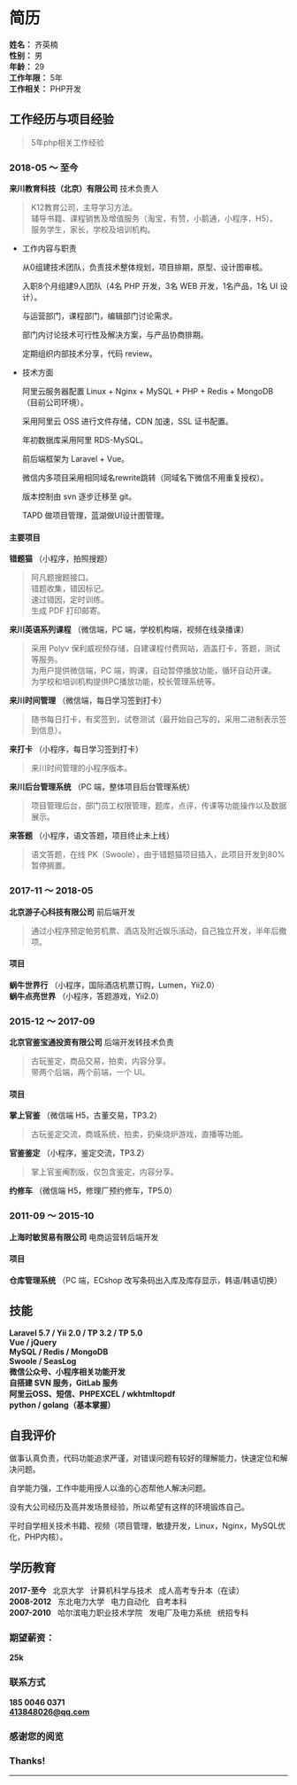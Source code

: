 # 简历
**姓名：** 齐英楠  
**性别：** 男  
**年龄：** 29  
**工作年限：** 5年  
**工作相关：** PHP开发  

## 工作经历与项目经验
> 5年php相关工作经验

### 2018-05 ～ 至今 
**来川教育科技（北京）有限公司** 技术负责人
> K12教育公司，主导学习方法。  
> 辅导书籍、课程销售及增值服务（淘宝，有赞，小鹅通，小程序，H5）。  
> 服务学生，家长，学校及培训机构。

* 工作内容与职责  

  	从0组建技术团队，负责技术整体规划，项目排期，原型、设计图审核。 

  	入职8个月组建9人团队（4名 PHP 开发，3名 WEB 开发，1名产品，1名 UI 设计）。 

  	与运营部门，课程部门，编辑部门讨论需求。

	部门内讨论技术可行性及解决方案，与产品协商排期。

	定期组织内部技术分享，代码 review。

* 技术方面

  	阿里云服务器配置 Linux + Nginx + MySQL + PHP + Redis + MongoDB（目前公司环境）。

  	采用阿里云 OSS 进行文件存储，CDN 加速，SSL 证书配置。
	
	年初数据库采用阿里 RDS-MySQL。

  	前后端框架为 Laravel + Vue。

	微信内多项目采用相同域名rewrite跳转（同域名下微信不用重复授权）。

  	版本控制由 svn 逐步迁移至 git。
  
  	TAPD 做项目管理，蓝湖做UI设计图管理。

#### 主要项目
**错题猫** （小程序，拍照搜题）  
> 阿凡题搜题接口。  
> 错题收集，错因标记。  
> 速过错因，定时训练。  
> 生成 PDF 打印邮寄。

**来川英语系列课程** （微信端，PC 端，学校机构端，视频在线录播课） 
> 采用 Polyv 保利威视频存储，自建课程付费网站，涵盖打卡，答题，测试等服务。  
> 为用户提供微信端，PC 端，购课，自动暂停播放功能，循环自动开课。  
> 为学校和培训机构提供PC播放功能，校长管理系统等。

**来川时间管理** （微信端，每日学习签到打卡）  
> 随书每日打卡，有奖签到，试卷测试（最开始自己写的，采用二进制表示签到信息）。

**来打卡** （小程序，每日学习签到打卡）  
> 来川时间管理的小程序版本。

**来川后台管理系统** （PC 端，整体项目后台管理系统）  
> 项目管理后台，部门员工权限管理，题库，点评，传课等功能操作以及数据展示。

**来答题** （小程序，语文答题，项目终止未上线）  
> 语文答题，在线 PK（Swoole），由于错题猫项目插入，此项目开发到80%暂停搁置。

### 2017-11 ～ 2018-05 
**北京游子心科技有限公司** 前后端开发
> 通过小程序预定帕劳机票、酒店及附近娱乐活动，自己独立开发，半年后撤项。

#### 项目
**蜗牛世界行** （小程序，国际酒店机票订购，Lumen，Yii2.0）  
**蜗牛点亮世界** （小程序，答题游戏，Yii2.0）  

### 2015-12 ～ 2017-09 
**北京官鉴宝通投资有限公司** 后端开发转技术负责
> 古玩鉴定，商品交易，拍卖，内容分享。  
> 带两个后端，两个前端，一个 UI。

#### 项目
**掌上官鉴** （微信端 H5，古董交易，TP3.2） 
> 古玩鉴定交流，商城系统，拍卖，扔柴烧炉游戏，直播等功能。

**官鉴鉴定** （小程序，鉴定交流，TP3.2）
> 掌上官鉴阉割版，仅包含鉴定，内容分享。

**约修车** （微信端 H5，修理厂预约修车，TP5.0）

### 2011-09 ～ 2015-10 
**上海时敏贸易有限公司** 电商运营转后端开发

#### 项目
**仓库管理系统** （PC 端，ECshop 改写条码出入库及库存显示，韩语/韩语切换）

## 技能
**Laravel 5.7 / Yii 2.0 / TP 3.2 / TP 5.0**  
**Vue / jQuery**  
**MySQL / Redis / MongoDB**  
**Swoole / SeasLog**  
**微信公众号、小程序相关功能开发**  
**自搭建 SVN 服务，GitLab 服务**  
**阿里云OSS、短信、PHPEXCEL / wkhtmltopdf**  
**python / golang（基本掌握）**

## 自我评价

  做事认真负责，代码功能追求严谨，对错误问题有较好的理解能力，快速定位和解决问题。

  自学能力强，工作中能用授人以渔的心态帮他人解决问题。
  
  没有大公司经历及高并发场景经验，所以希望有这样的环境锻炼自己。

  平时自学相关技术书籍、视频（项目管理，敏捷开发，Linux，Nginx，MySQL优化，PHP内核）。

## 学历教育

**2017-至今**&nbsp;&nbsp;&nbsp;北京大学&nbsp;&nbsp;&nbsp;计算机科学与技术&nbsp;&nbsp;&nbsp;成人高考专升本（在读）  
**2008-2012**&nbsp;&nbsp;&nbsp;东北电力大学&nbsp;&nbsp;&nbsp;电力自动化&nbsp;&nbsp;&nbsp;自考本科  
**2007-2010**&nbsp;&nbsp;&nbsp;哈尔滨电力职业技术学院&nbsp;&nbsp;&nbsp;发电厂及电力系统&nbsp;&nbsp;&nbsp;统招专科

### 期望薪资：
**25k**

### 联系方式
**185 0046 0371**  
**413848026@qq.com**

### 感谢您的阅览
### Thanks!
***
